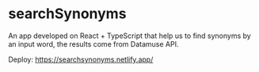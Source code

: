 # searchSynonyms
An app developed on React + TypeScript that help us to find synonyms by an input word, the results come from Datamuse API.

Deploy: https://searchsynonyms.netlify.app/
